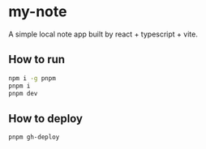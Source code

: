 # my-note

A simple local note app built by react + typescript + vite.

## How to run

```bash
npm i -g pnpm
pnpm i
pnpm dev
```

## How to deploy

```bash
pnpm gh-deploy
```
